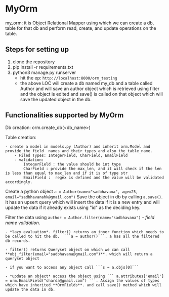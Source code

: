 # MyOrm

my_orm: it is Object Relational Mapper using which we can create a db, table for that db and perform read, create, and update operations on the table.

## Steps for setting up
1. clone the repository
2. pip install -r requirements.txt
3. python3 manage.py runserver
    - hit the ep: ```http://localhost:8000/orm_testing```
    - the above LOC will create a db named my_db and a table called Author and will save an author object which is retrieved using filter and the object is edited and save() is called on that object which will save the updated object in the db.


## Functionalities supported by MyOrm
Db creation: orm.create_db(<db_name>)

Table creation: 

    - create a model in models.py (Author) and inherit orm.Model and provide the field  names and their types and also the table_name.
        - Filed Types: IntegerField, CharField, EmailField
        - validation: 
            IntegerField : the value should be int type
            CharField : provide the max_len, and it will check if the len is less than equal to max_len and if it is of type str
            EmailField :  regex is defined and the value will be validated accordingly.

Create a python object 
```a = Author(name="sadbhavana", age=25, email="sadbhavanahk@gmail.com")```
Save the object in db by calling ```a.save()```. It has an upsert query which will insert the data if it is a new entry and will update the data if it already exists using "id" as the deciding key.

Filter the data using ```author = Author.filter(name="sadbhavana")```
    - *field name validation*.
    
    - *lazy evaluation*. filter() returns an inner function which needs to be called to hit the db.  ```a = author()```. a has all the filtered db records.

    - filter() returns Queryset object on which we can call **obj_filter(email="sadbhavana@gmail.com")**. which will return a queryset object

    - if you want to access any object call ```s = a.objs[0]```

    - *update an object* access the object using ``` a.attributes['email'] = orm.EmailField("sharda@gmail.com") ```. Assign the values of types which have inherited **OrmFields**. and call save() method which will update the data in db.



